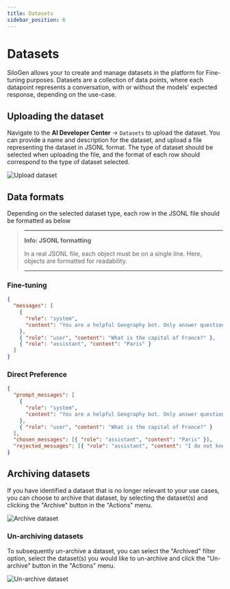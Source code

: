 ```yaml
---
title: Datasets
sidebar_position: 6
---
```


# Datasets

SiloGen allows your to create and manage datasets in the platform for Fine-tuning purposes. Datasets are a collection of data points, where each datapoint represents a conversation, with or without the models' expected response, depending on the use-case.

## Uploading the dataset

Navigate to the **AI Developer Center** → `Datasets` to upload the dataset.
You can provide a name and description for the dataset, and upload a file representing the dataset in JSONL format.
The type of dataset should be selected when uploading the file, and the format of each row should correspond to the type of dataset selected.

![Upload dataset](/img/datasets/upload-dataset.png)

## Data formats

Depending on the selected dataset type, each row in the JSONL file should be formatted as below

> ---
>
> **Info: JSONL formatting**
>
> In a real JSONL file, each object must be on a single line. Here, objects are formatted for readability.
>
> ---

### Fine-tuning

```json
{
  "messages": [
    {
      "role": "system",
      "content": "You are a helpful Geography bot. Only answer questions about Geography."
    },
    { "role": "user", "content": "What is the capital of France?" },
    { "role": "assistant", "content": "Paris" }
  ]
}
```

### Direct Preference

```json
{
  "prompt_messages": [
    {
      "role": "system",
      "content": "You are a helpful Geography bot. Only answer questions about Geography."
    },
    { "role": "user", "content": "What is the capital of France?" }
  ],
  "chosen_messages": [{ "role": "assistant", "content": "Paris" }],
  "rejected_messages": [{ "role": "assistant", "content": "I do not know" }]
}
```

## Archiving datasets

If you have identified a dataset that is no longer relevant to your use cases, you can choose to archive that dataset, by selecting the dataset(s) and clicking the "Archive" button in the "Actions" menu.

![Archive dataset](/img/datasets/archive.png)

### Un-archiving datasets

To subsequently un-archive a dataset, you can select the "Archived" filter option, select the dataset(s) you would like to un-archive and click the "Un-archive" button in the "Actions" menu.

![Un-archive dataset](/img/datasets/unarchive.png)
